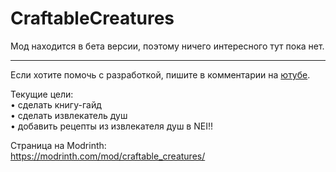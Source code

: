 # CraftableCreatures

Мод находится в бета версии, поэтому ничего интересного тут пока нет.

___

Если хотите помочь с разработкой, пишите в комментарии на [ютубе](https://youtube.com/@wertyfire_).  

Текущие цели:  
• сделать книгу-гайд  
• сделать извлекатель душ  
• добавить рецепты из извлекателя душ в NEI!!

Страница на Modrinth:  
https://modrinth.com/mod/craftable_creatures/
